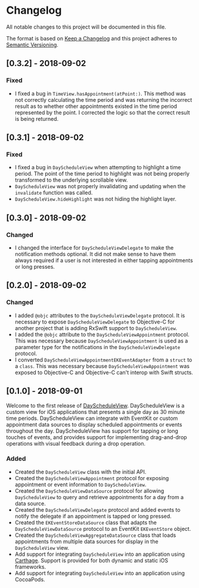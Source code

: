 # Changelog

All notable changes to this project will be documented in this file.

The format is based on [Keep a Changelog](http://keepachangelog.com/en/1.0.0/)
and this project adheres to [Semantic Versioning](http://semver.org/spec/v2.0.0.html).

## [0.3.2] - 2018-09-02

### Fixed

* I fixed a bug in `TimeView.hasAppointment(atPoint:)`. This method was not
  correctly calculating the time period and was returning the incorrect
  result as to whether other appointments existed in the time period
  represented by the point. I corrected the logic so that the correct result
  is being returned.

## [0.3.1] - 2018-09-02

### Fixed

* I fixed a bug in `DayScheduleView` when attempting to highlight a time
  period. The point of the time period to highlight was not being properly
  transformed to the underlying scrollable view.
* `DayScheduleView` was not properly invalidating and updating when the
  `invalidate` function was called.
* `DayScheduleView.hideHighlight` was not hiding the highlight layer.

## [0.3.0] - 2018-09-02

### Changed

* I changed the interface for `DayScheduleViewDelegate` to make the
  notification methods optional. It did not make sense to have them always
  required if a user is not interested in either tapping appointments or
  long presses.
  
## [0.2.0] - 2018-09-02

### Changed

* I added `@objc` attributes to the `DayScheduleViewDelegate` protocol. It
  is necessary to expose `DayScheduleViewDelegate` to Objective-C for another
  project that is adding RxSwift support to `DayScheduleView`.
* I added the `@objc` attribute to the `DayScheduleViewAppointment` protocol.
  This was necessary because `DayScheduleViewAppointment` is used as a
  parameter type for the notifications in the `DayScheduleViewDelegate`
  protocol.
* I converted `DayScheduleViewAppointmentEKEventAdapter` from a `struct` to a
  `class`. This was necessary because `DayScheduleViewAppointment` was exposed
  to Objective-C and Objective-C can't interop with Swift structs.

## [0.1.0] - 2018-09-01

Welcome to the first release of [DayScheduleView](https://github.com/nakedsoftware/DayScheduleView).
DayScheduleView is a custom view for iOS applications that presents a single
day as 30 minute time periods. DayScheduleView can integrate with EventKit or
custom appointment data sources to display scheduled appointments or events
throughout the day. DayScheduleView has support for tapping or long touches
of events, and provides support for implementing drag-and-drop operations with
visual feedback during a drop operation.

### Added

* Created the `DayScheduleView` class with the initial API.
* Created the `DayScheduleViewAppointment` protocol for exposing appointment
  or event information to `DayScheduleView`.
* Created the `DayScheduleViewDataSource` protocol for allowing
  `DayScheduleView` to query and retrieve appointments for a day from a data
  source.
* Created the `DayScheduleViewDelegate` protocol and added events to notify
  the delegate if an appointment is tapped or long pressed.
* Created the `EKEventStoreDataSource` class that adapts the
  `DayScheduleViewDataSource` protocol to an EventKit `EKEventStore` object.
* Created the `DayScheduleViewAggregateDataSource` class that loads
  appointments from multiple data sources for display in the
  `DayScheduleView` view.
* Add support for integrating `DayScheduleView` into an application using
  [Carthage](https://github.com/carthage/carthage). Support is provided for
  both dynamic and static iOS frameworks.
* Add support for integrating `DayScheduleView` into an application using
  CocoaPods.

